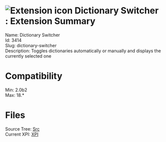 # ![Extension icon](https://addons.thunderbird.net/user-media/addon_icons/3/3414-64.png?modified=1392649108) Dictionary Switcher : Extension Summary

Name: Dictionary Switcher  
Id: 3414  
Slug: dictionary-switcher  
Description: Toggles dictionaries automatically or manually and displays the currently selected one
  

# Compatibility
Min: 2.0b2  
Max: 18.*  

# Files

Source Tree: [Src](C:/Dev/Thunderbird/ThunderKdB/xall/xOther/3414-dictionary-switcher/src)  
Current XPI: [XPI](C:/Dev/Thunderbird/ThunderKdB/xall/xOther/3414-dictionary-switcher/xpi)  



